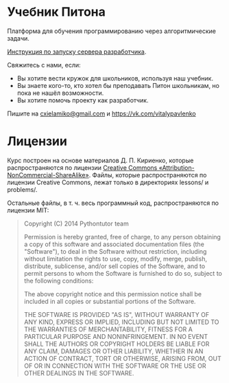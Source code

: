 Учебник Питона
==============

Платформа для обучения программированию через алгоритмические задачи.

[Инструкция по запуску сервера разработчика](docs/RUN_DEV_SERVER.md).

Свяжитесь с нами, если:
- Вы хотите вести кружок для школьников, используя наш учебник.
- Вы знаете кого-то, кто хотел бы преподавать Питон школьникам, но пока не нашёл возможности.
- Вы хотите помочь проекту как разработчик.

Пишите на cxielamiko@gmail.com и https://vk.com/vitalypavlenko

Лицензии
========

Курс построен на основе материалов Д. П. Кириенко, которые распространяются по лицензии [Creative Commons «Attribution-NonCommercial-ShareAlike»](http://creativecommons.org/licenses/by-nc-sa/3.0/deed.ru). Файлы, которые распространяются по лицензии Creative Commons, лежат только в директориях lessons/ и problems/.

Остальные файлы, в т. ч. весь программный код, распространяются по лицензии MIT:

> Copyright (C) 2014 Pythontutor team
>
> Permission is hereby granted, free of charge, to any person obtaining a copy of this software and associated documentation files (the "Software"), to deal in the Software without restriction, including without limitation the rights to use, copy, modify, merge, publish, distribute, sublicense, and/or sell copies of the Software, and to permit persons to whom the Software is furnished to do so, subject to the following conditions:
>
> The above copyright notice and this permission notice shall be included in all copies or substantial portions of the Software.
>
> THE SOFTWARE IS PROVIDED "AS IS", WITHOUT WARRANTY OF ANY KIND, EXPRESS OR IMPLIED, INCLUDING BUT NOT LIMITED TO THE WARRANTIES OF MERCHANTABILITY, FITNESS FOR A PARTICULAR PURPOSE AND NONINFRINGEMENT. IN NO EVENT SHALL THE AUTHORS OR COPYRIGHT HOLDERS BE LIABLE FOR ANY CLAIM, DAMAGES OR OTHER LIABILITY, WHETHER IN AN ACTION OF CONTRACT, TORT OR OTHERWISE, ARISING FROM, OUT OF OR IN CONNECTION WITH THE SOFTWARE OR THE USE OR OTHER DEALINGS IN THE SOFTWARE.

